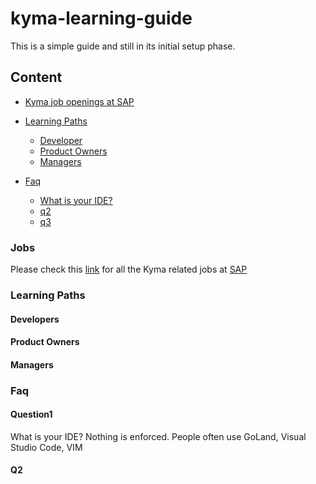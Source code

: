 # kyma-learning-guide
This is a simple guide and still in its initial setup phase.

## Content
- [Kyma job openings at SAP](#Jobs)

- [Learning Paths](#Learning-Paths)
  
  - [Developer](#developers)
  - [Product Owners](#product-owners)
  - [Managers](#managers)

- [Faq](#faq)

  - [What is your IDE?](#question1)
  - [q2](#q2)
  - [q3](#q3)
  
  
  



### Jobs
Please check this [link](https://jobs.sap.com/search/?createNewAlert=false&q=%23kymaopensource&optionsFacetsDD_department=&optionsFacetsDD_customfield3=&optionsFacetsDD_country=&locationsearch=) for all the Kyma related jobs at [SAP](https://www.sap.com/about/careers.html)

### Learning Paths

#### Developers

#### Product Owners

#### Managers

### Faq

#### Question1 
 What is your IDE?
 Nothing is enforced. People often use GoLand, Visual Studio Code, VIM 

#### Q2
